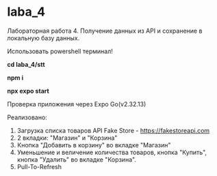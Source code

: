 # laba_4
Лабораторная работа 4. Получение данных из API и сохранение в локальную базу данных.

Использовать powershell терминал! 

**cd laba_4/stt**

**npm i**

**npx expo start**

Проверка приложения через Expo Go(v2.32.13)

Реализовано:
1. Загрузка списка товаров API Fake Store - https://fakestoreapi.com
2. 2 вкладки: "Магазин" и "Корзина"
3. Кнопка "Добавить в корзину" во вкладке "Магазин"
4. Уменьшение и величение количества товаров, кнопка "Купить", кнопка "Удалить" во вкладке "Корзина".
5. Pull-To-Refresh
